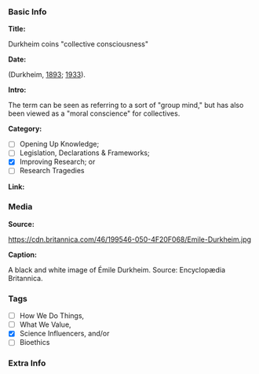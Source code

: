 <!-- *Copy and paste this file's text (in raw, without rendering) into new files for new stories. -->

### Basic Info

**Title:**
<!-- Insert title for this story in line 7. The name of the GitHub file above must be: "[BCE or CE] YYYY [TITLE].md". For example, an event in 530 BC with the title "Thales falls into a well" would be called "BCE 0530 Thales falls into a well.md" -->
Durkheim coins "collective consciousness"

**Date:**
<!-- Type in line 11 the date of this story, and link to a source confirming the selected date -->
(Durkheim, [1893](http://classiques.uqac.ca/classiques/Durkheim_emile/division_du_travail/division_travail.html); [1933](https://www.semanticscholar.org/paper/The-Division-of-Labor-in-Society-Durkheim/4a0f70d42c268a8fa0c5864baa284013dedfd9ea)).

**Intro:**
<!-- Share in line 15 a brief intro to the story (keep it under 240 characters) -->
The term can be seen as referring to a sort of "group mind," but has also been viewed as a "moral conscience" for collectives.

**Category:** 
<!-- Select one (and ONLY ONE) by typing "x" between "[ ]". -->

- [ ] Opening Up Knowledge;
- [ ] Legislation, Declarations & Frameworks;
- [x] Improving Research; or
- [ ] Research Tragedies

**Link:**
<!-- Not necessary, can say "N/A" or be a link to the story's pertinent document/article/book; as an example, the *Code of Hammurabi* links to the very [*Code of Hammurabi*](https://avalon.law.yale.edu/ancient/hamframe.asp). Type in line 27. -->


### Media

**Source:** 
<!-- Share in line 33 direct link to an image that can be shared following its copyright; [Wikimedia Commons](https://commons.wikimedia.org/wiki/Commons:Reusing_content_outside_Wikimedia) is a good place to look -->
https://cdn.britannica.com/46/199546-050-4F20F068/Emile-Durkheim.jpg

**Caption:** 
<!-- Insert a description of the image in line 37; be detailed as this will serve as ALT text -->
A black and white image of Émile Durkheim. Source: Encyclopædia Britannica.

### Tags
<!-- Type "x" between "[ ]" for all revelvant tags: -->

- [ ] How We Do Things, 
- [ ] What We Value, 
- [x] Science Influencers, and/or 
- [ ] Bioethics

### Extra Info
<!-- Paste the story onto line 49! Remember: a line is a paragraph and a blank line must be placed between paragraphs. -->
